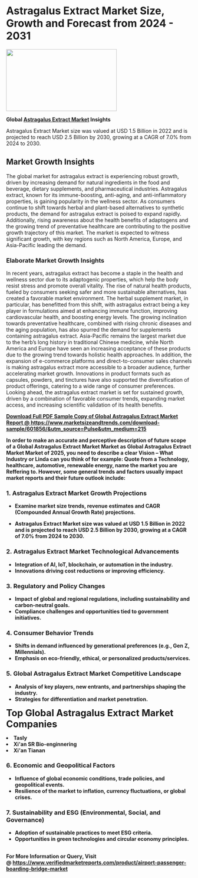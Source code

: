 <H1>Astragalus Extract Market Size, Growth and Forecast from 2024 - 2031</H1><img class="aligncenter size-medium wp-image-584254" src="https://thirdeyenews.in/wp-content/uploads/2024/09/Global-Market-Research-300x168.jpeg" alt="" width="300" height="168" /><p><strong>Global&nbsp;<a href="https://www.marketsizeandtrends.com/download-sample/601856/&amp;utm_source=Pulse&amp;utm_medium=215">Astragalus Extract Market</a> Insights</strong></p><p>Astragalus Extract Market size was valued at USD 1.5 Billion in 2022 and is projected to reach USD 2.5 Billion by 2030, growing at a CAGR of 7.0% from 2024 to 2030.</p><p><h2>Market Growth Insights</h2> <p>The global market for astragalus extract is experiencing robust growth, driven by increasing demand for natural ingredients in the food and beverage, dietary supplements, and pharmaceutical industries. Astragalus extract, known for its immune-boosting, anti-aging, and anti-inflammatory properties, is gaining popularity in the wellness sector. As consumers continue to shift towards herbal and plant-based alternatives to synthetic products, the demand for astragalus extract is poised to expand rapidly. Additionally, rising awareness about the health benefits of adaptogens and the growing trend of preventative healthcare are contributing to the positive growth trajectory of this market. The market is expected to witness significant growth, with key regions such as North America, Europe, and Asia-Pacific leading the demand.</p> <p><strong><a href="#"></a></strong></p> <h3>Elaborate Market Growth Insights</h3> <p>In recent years, astragalus extract has become a staple in the health and wellness sector due to its adaptogenic properties, which help the body resist stress and promote overall vitality. The rise of natural health products, fueled by consumers seeking safer and more sustainable alternatives, has created a favorable market environment. The herbal supplement market, in particular, has benefitted from this shift, with astragalus extract being a key player in formulations aimed at enhancing immune function, improving cardiovascular health, and boosting energy levels. The growing inclination towards preventative healthcare, combined with rising chronic diseases and the aging population, has also spurred the demand for supplements containing astragalus extract. Asia-Pacific remains the largest market due to the herb’s long history in traditional Chinese medicine, while North America and Europe have seen an increasing acceptance of these products due to the growing trend towards holistic health approaches. In addition, the expansion of e-commerce platforms and direct-to-consumer sales channels is making astragalus extract more accessible to a broader audience, further accelerating market growth. Innovations in product formats such as capsules, powders, and tinctures have also supported the diversification of product offerings, catering to a wide range of consumer preferences. Looking ahead, the astragalus extract market is set for sustained growth, driven by a combination of favorable consumer trends, expanding market access, and increasing scientific validation of its health benefits.</p> <p><strong><a href="#"></p><p><span class=""><strong>Download Full PDF Sample Copy of Global Astragalus Extract Market Report</strong> @ <a href="https://www.marketsizeandtrends.com/download-sample/601856/&amp;utm_source=Pulse&amp;utm_medium=215" target="_blank">https://www.marketsizeandtrends.com/download-sample/601856/&amp;utm_source=Pulse&amp;utm_medium=215</a></span></p><p>In order to make an accurate and perceptive description of future scope of a Global&nbsp;Astragalus Extract Market Market as Global&nbsp;Astragalus Extract Market Market of 2025, you need to describe a clear Vision &ndash; What Industry or Linda can you think of for example: Quote from a Technology, healthcare, automotive, renewable energy, name the market you are Reffering to. However, some general trends and factors usually impact market reports and their future outlook include:</p><h3>1.&nbsp;<strong>Astragalus Extract Market Growth Projections</strong></h3><ul><li>Examine market size trends, revenue estimates and CAGR (Compounded Annual Growth Rate) projections.</li><li><p>Astragalus Extract Market size was valued at USD 1.5 Billion in 2022 and is projected to reach USD 2.5 Billion by 2030, growing at a CAGR of 7.0% from 2024 to 2030.</p></li></ul><h3>2.&nbsp;<strong>Astragalus Extract Market Technological Advancements</strong></h3><ul><li>Integration of AI, IoT, blockchain, or automation in the industry.</li><li>Innovations driving cost reductions or improving efficiency.</li></ul><h3>3.&nbsp;<strong>Regulatory and Policy Changes</strong></h3><ul><li>Impact of global and regional regulations, including sustainability and carbon-neutral goals.</li><li>Compliance challenges and opportunities tied to government initiatives.</li></ul><h3>4.&nbsp;<strong>Consumer Behavior Trends</strong></h3><ul><li>Shifts in demand influenced by generational preferences (e.g., Gen Z, Millennials).</li><li>Emphasis on eco-friendly, ethical, or personalized products/services.</li></ul><h3>5.&nbsp;<strong>Global Astragalus Extract Market Competitive Landscape</strong></h3><ul><li>Analysis of key players, new entrants, and partnerships shaping the industry.</li><li>Strategies for differentiation and market penetration.</li></ul><p data-pm-slice="1 1 []"><span style="color: inherit; font-family: inherit; font-size: 25px;">Top Global Astragalus Extract Market Companies</span></p><div class="" data-test-id=""><p><li>Tasly</li><li> Xi'an SR Bio-enginnering</li><li> Xi'an Tianan</li></p></div><h3>6.&nbsp;<strong>Economic and Geopolitical Factors</strong></h3><ul><li>Influence of global economic conditions, trade policies, and geopolitical events.</li><li>Resilience of the market to inflation, currency fluctuations, or global crises.</li></ul><h3>7.&nbsp;<strong>Sustainability and ESG (Environmental, Social, and Governance)</strong></h3><ul><li>Adoption of sustainable practices to meet ESG criteria.</li><li>Opportunities in green technologies and circular economy principles.</li></ul><h2><strong style="font-size: 14px;">For More Information or Query, Visit @&nbsp;</strong><a style="background-color: #ffffff; font-size: 14px;" href="https://www.marketsizeandtrends.com/report/astragalus-extract-market/" target="_blank">https://www.verifiedmarketreports.com/product/airport-passenger-boarding-bridge-market</a></h2>
